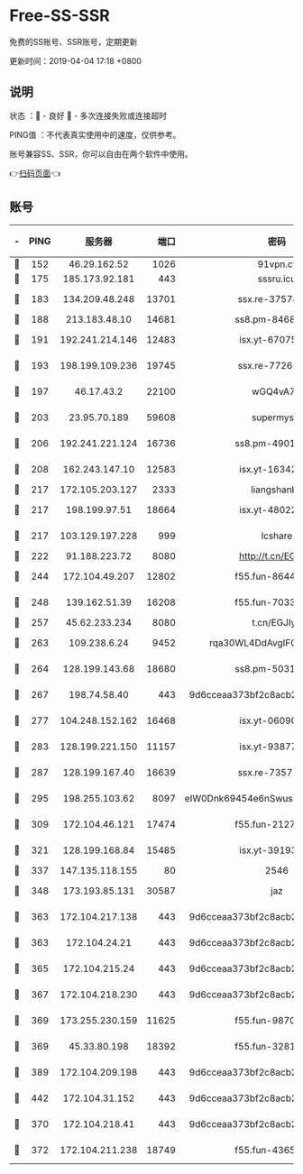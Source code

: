 # Free-SS-SSR

免费的SS账号、SSR账号，定期更新

更新时间：2019-04-04 17:18 +0800

## 说明

状态     ：🙂 - 良好 🙁 - 多次连接失败或连接超时

PING值   ：不代表真实使用中的速度，仅供参考。

账号兼容SS、SSR，你可以自由在两个软件中使用。

👉[扫码页面](https://liesauer.github.io/Free-SS-SSR/)👈

## 账号

|-|PING|服务器|端口|密码|加密方式|区域|
|:----:|:----:|:-----:|-----:|:----:|:----:|:----:|
|🙂|152|46.29.162.52|1026|91vpn.cf|rc4-md5|RU|
|🙂|175|185.173.92.181|443|sssru.icu|rc4-md5|RU|
|🙂|183|134.209.48.248|13701|ssx.re-37578120|aes-256-cfb|US|
|🙂|188|213.183.48.10|14681|ss8.pm-84686175|rc4-md5|RU|
|🙂|191|192.241.214.146|12483|isx.yt-67075199|aes-256-cfb|US|
|🙂|193|198.199.109.236|19745|ssx.re-77261514|aes-256-cfb|US|
|🙂|197|46.17.43.2|22100|wGQ4vA7D|aes-256-gcm|RU|
|🙂|203|23.95.70.189|59608|supermyssr|chacha20-ietf|US|
|🙂|206|192.241.221.124|16736|ss8.pm-49014523|aes-256-cfb|US|
|🙂|208|162.243.147.10|12583|isx.yt-16342865|aes-256-cfb|US|
|🙂|217|172.105.203.127|2333|liangshanbo|chacha20|JP|
|🙂|217|198.199.97.51|18664|isx.yt-48022284|aes-256-cfb|US|
|🙂|217|103.129.197.228|999|lcshare|aes-256-cfb|US|
|🙂|222|91.188.223.72|8080|http://t.cn/EGJIyrl|rc4-md5|RU|
|🙂|244|172.104.49.207|12802|f55.fun-86447449|aes-256-cfb|SG|
|🙂|248|139.162.51.39|16208|f55.fun-70332829|aes-256-cfb|SG|
|🙂|257|45.62.233.234|8080|t.cn/EGJIyrl|rc4-md5|CA|
|🙂|263|109.238.6.24|9452|rqa30WL4DdAvgIFG6Fs3znzTa|aes-256-cfb|FR|
|🙂|264|128.199.143.68|18680|ss8.pm-50313855|aes-256-cfb|SG|
|🙂|267|198.74.58.40|443|9d6cceaa373bf2c8acb22e60b6a58be6|aes-256-cfb|US|
|🙂|277|104.248.152.162|16468|isx.yt-06090221|aes-256-cfb|SG|
|🙂|283|128.199.221.150|11157|isx.yt-93877597|aes-256-cfb|SG|
|🙂|287|128.199.167.40|16639|ssx.re-73571746|aes-256-cfb|SG|
|🙂|295|198.255.103.62|8097|eIW0Dnk69454e6nSwuspv9DmS201tQ0D|aes-256-cfb|US|
|🙂|309|172.104.46.121|17474|f55.fun-21276009|aes-256-cfb|SG|
|🙂|321|128.199.168.84|15485|isx.yt-39193066|aes-256-cfb|SG|
|🙂|337|147.135.118.155|80|2546|chacha20|US|
|🙂|348|173.193.85.131|30587|jaz|aes-256-cfb|US|
|🙂|363|172.104.217.138|443|9d6cceaa373bf2c8acb22e60b6a58be6|aes-256-cfb|US|
|🙂|363|172.104.24.21|443|9d6cceaa373bf2c8acb22e60b6a58be6|aes-256-cfb|US|
|🙂|365|172.104.215.24|443|9d6cceaa373bf2c8acb22e60b6a58be6|aes-256-cfb|US|
|🙂|367|172.104.218.230|443|9d6cceaa373bf2c8acb22e60b6a58be6|aes-256-cfb|US|
|🙂|369|173.255.230.159|11625|f55.fun-98708140|aes-256-cfb|US|
|🙂|369|45.33.80.198|18392|f55.fun-32811523|aes-256-cfb|US|
|🙂|389|172.104.209.198|443|9d6cceaa373bf2c8acb22e60b6a58be6|aes-256-cfb|US|
|🙂|442|172.104.31.152|443|9d6cceaa373bf2c8acb22e60b6a58be6|aes-256-cfb|US|
|🙂|370|172.104.218.41|443|9d6cceaa373bf2c8acb22e60b6a58be6|aes-256-cfb|US|
|🙁|372|172.104.211.238|18749|f55.fun-43653563|aes-256-cfb|US|
